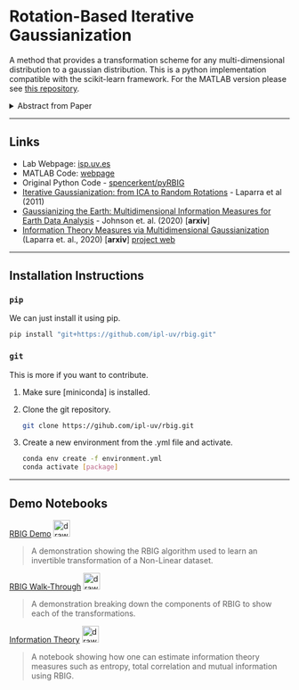 # Rotation-Based Iterative Gaussianization


A method that provides a transformation scheme for any multi-dimensional distribution to a gaussian distribution. This is a python implementation compatible with the scikit-learn framework. For the MATLAB version please see [this repository](https://github.com/IPL-UV/rbig_matlab).

<details>
<summary>Abstract from Paper</summary>

> Most signal processing problems involve the challenging task of multidimensional probability density function (PDF) estimation. In this work, we propose a solution to this problem by using a family of Rotation-based Iterative Gaussianization (RBIG) transforms. The general framework consists of the sequential application of a univariate marginal Gaussianization transform followed by an orthonormal transform. The proposed procedure looks for differentiable transforms to a known PDF so that the unknown PDF can be estimated at any point of the original domain. In particular, we aim at a zero mean unit covariance Gaussian for convenience. RBIG is formally similar to classical iterative Projection Pursuit (PP) algorithms. However, we show that, unlike in PP methods, the particular class of rotations used has no special qualitative relevance in this context, since looking for interestingness is not a critical issue for PDF estimation. The key difference is that our approach focuses on the univariate part (marginal Gaussianization) of the problem rather than on the multivariate part (rotation). This difference implies that one may select the most convenient rotation suited to each practical application. The differentiability, invertibility and convergence of RBIG are theoretically and experimentally analyzed. Relation to other methods, such as Radial Gaussianization (RG), one-class support vector domain description (SVDD), and deep neural networks (DNN) is also pointed out. The practical performance of RBIG is successfully illustrated in a number of multidimensional problems such as image synthesis, classification, denoising, and multi-information estimation.

</details>

---
## Links

* Lab Webpage: [isp.uv.es](http://isp.uv.es/rbig.html)
* MATLAB Code: [webpage](https://github.com/IPL-UV/rbig_matlab)
* Original Python Code - [spencerkent/pyRBIG](https://github.com/spencerkent/pyRBIG)
* [Iterative Gaussianization: from ICA to Random Rotations](https://arxiv.org/abs/1602.00229) - Laparra et al (2011)
* [Gaussianizing the Earth: Multidimensional Information Measures for Earth Data Analysis](https://arxiv.org/abs/2010.06476) - Johnson et. al. (2020) [**arxiv**]
* [Information Theory Measures via Multidimensional Gaussianization](https://arxiv.org/abs/2010.03807) (Laparra et. al., 2020) [**arxiv**] [project web](https://isp.uv.es/RBIG4IT.htm)

---

## Installation Instructions

### `pip`

We can just install it using pip.

```bash
pip install "git+https://github.com/ipl-uv/rbig.git"
```

### `git`

This is more if you want to contribute.

1. Make sure [miniconda] is installed.
2. Clone the git repository.

    ```bash
    git clone https://gihub.com/ipl-uv/rbig.git
    ```

3. Create a new environment from the .yml file and activate.
    
    ```bash
    conda env create -f environment.yml
    conda activate [package]
    ```


---

## Demo Notebooks

[RBIG Demo](https://github.com/IPL-UV/rbig/blob/master/notebooks/rbig_demo.ipynb) <a href="https://colab.research.google.com/github/IPL-UV/rbig/blob/master/notebooks/rbig_demo_colab.ipynb"><img src="https://colab.research.google.com/img/colab_favicon_256px.png" alt="drawing" width="30"/></a>

> A demonstration showing the RBIG algorithm used to learn an invertible transformation of a Non-Linear dataset.

[RBIG Walk-Through](https://github.com/IPL-UV/rbig/blob/master/notebooks/rbig_walkthrough.ipynb) <a href="https://colab.research.google.com/github/IPL-UV/rbig/blob/master/notebooks/rbig_walkthrough_colab.ipynb"><img src="https://colab.research.google.com/img/colab_favicon_256px.png" alt="drawing" width="30"/></a>

> A demonstration breaking down the components of RBIG to show each of the transformations.

[Information Theory](https://github.com/IPL-UV/rbig/blob/master/notebooks/information_theory_colab.ipynb) <a href="https://colab.research.google.com/github/IPL-UV/rbig/blob/master/notebooks/information_theory_colab.ipynb"><img src="https://colab.research.google.com/img/colab_favicon_256px.png" alt="drawing" width="30"/></a>


> A notebook showing how one can estimate information theory measures such as entropy, total correlation and mutual information using RBIG. 

